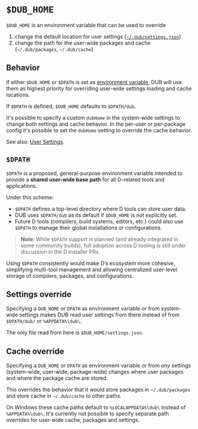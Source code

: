 # `$DUB_HOME`

`$DUB_HOME` is an environment variable that can be used to override

1. change the default location for user settings ([`~/.dub/settings.json`](./settings.md))
2. change the path for the user-wide packages and cache (`~/.dub/packages`, `~/.dub/cache`)

## Behavior

If either `$DUB_HOME` or `$DPATH` is set as [environment variable](./environment_variables.md), DUB will use them as highest priority for overriding user-wide settings loading and cache locations.

If `$DPATH` is defined, `$DUB_HOME` defaults to `$DPATH/dub`.

It's possible to specify a custom `dubHome` in the system-wide settings to change both settings and cache behavior. In the per-user or per-package config it's possible to set the `dubHome` setting to override the cache behavior.

See also: [User Settings](./settings.md#dubhome).

## `$DPATH`

`$DPATH` is a proposed, general-purpose environment variable intended to provide a **shared user-wide base path** for all D-related tools and applications.

Under this scheme:

* `$DPATH` defines a top-level directory where D tools can store user data.
* DUB uses `$DPATH/dub` as its default if `$DUB_HOME` is not explicitly set.
* Future D tools (compilers, build systems, editors, etc.) could also use `$DPATH` to manage their global installations or configurations.

> **Note:** While `$DPATH` support is planned (and already integrated in some community builds), full adoption across D tooling is still under discussion in the D installer PRs.

Using `$DPATH` consistently would make D’s ecosystem more cohesive, simplifying multi-tool management and allowing centralized user-level storage of compilers, packages, and configurations.

## Settings override

Specifying a `DUB_HOME` or `DPATH` as environment variable or from system-wide settings makes DUB read user settings from there instead of from `$DPATH/dub/` or `%APPDATA%\dub\`.

The only file read from here is `$DUB_HOME/settings.json`.

## Cache override

Specifying a `DUB_HOME` or `DPATH` as environment variable or from *any* settings (system-wide, user-wide, package-wide) changes where user packages and where the package cache are stored.

This overrides the behavior that it would store packages in `~/.dub/packages` and store cache in `~/.dub/cache` to other paths.

On Windows these cache paths default to `%LOCALAPPDATA%\dub\` instead of `%APPDATA%\dub\`. It's currently not possible to specify separate path overrides for user-wide cache, packages and settings.
